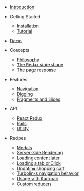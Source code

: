 - [Introduction](README.md)

- Getting Started
  - [Installation](installation.md)
  - [Tutorial](tutorial.md)

- [Demo](demo.md)

- Concepts

  - [Philosophy](concepts.md)
  - [The Redux state shape](redux-state-shape.md)
  - [The page response](page-response.md)

- Features

  - [Navigation](navigation.md)
  - [Digging](traversal-guide.md)
  - [Fragments and Slices](fragments-and-slices.md)

- API
  - [React Redux](react-redux.md)
  - [Rails](rails.md)
  - [Utility](utility.md)

- Recipes
  - [Modals](recipes/modals.md)
  - [Server-Side Rendering](recipes/server-side-rendering.md)
  - [Loading content later](recipes/load-content-later.md)
  - [Loading a tab onClick](recipes/load-tab-onclick.md)
  - [Updating shopping cart](recipes/update-shopping-cart.md)
  - [Turbolinks navigation behavior](recipes/turbolinks.md)
  - [Usage with Kaminari](recipes/kaminari.md)
  - [Custom reducers](recipes/custom-reducers.md)

